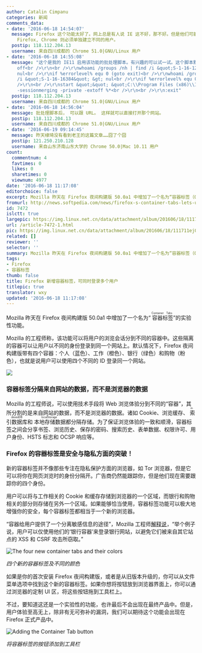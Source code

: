 ```yaml
---
author: Catalin Cimpanu
categories: 新闻
comments_data:
- date: '2016-06-18 14:54:07'
  message: Firefox 这个功能太好了。网上总是有人说 IE 这不好，那不好。但是他们可能不知道的是，自 IE8 开始支持会话隔离技术，就是说同一个用户可以用该功能同时登录在相同的站点用不同的用户登录。而
    Firefox, Chrome 则必须单独建立不同的用户。
  postip: 118.112.204.13
  username: 来自四川成都的 Chrome 51.0|GNU/Linux 用户
- date: '2016-06-18 14:55:08'
  message: "这个是我的 IE11 启用该功能的批处理脚本。有兴趣的可以试一试。这个脚本默认启用隐私模式，不需要的自己改。<br />\r\n<br />\r\n@echo
    off<br />\r\n<br />\r\nwhoami /groups /nh | find /i &quot;S-1-16-12288&quot; &gt;
    nul<br />\r\nif %errorlevel% equ 0 (goto exit)<br />\r\nwhoami /groups /nh | find
    /i &quot;S-1-16-16384&quot; &gt; nul<br />\r\nif %errorlevel% equ 0 (goto exit)<br
    />\r\n<br />\r\nstart &quot;&quot; &quot;C:\\Program Files (x86)\\Internet Explorer\\iexplore.exe&quot;&nbsp;&nbsp;-noframemerging
    -sessionmerging -private -extoff %*<br />\r\n<br />\r\n:exit"
  postip: 118.112.204.13
  username: 来自四川成都的 Chrome 51.0|GNU/Linux 用户
- date: '2016-06-18 14:56:04'
  message: 批处理脚本后， 可以跟 URL。 这样就可以直接打开那个网站。
  postip: 118.112.204.13
  username: 来自四川成都的 Chrome 51.0|GNU/Linux 用户
- date: '2016-06-19 09:14:45'
  message: 昨天棣琦没有看到老王的这篇文章……囧了个囧
  postip: 121.250.210.128
  username: 来自山东济南山东大学的 Chrome 50.0|Mac 10.11 用户
count:
  commentnum: 4
  favtimes: 0
  likes: 0
  sharetimes: 0
  viewnum: 4977
date: '2016-06-18 11:17:08'
editorchoice: false
excerpt: Mozilla 昨天在 Firefox 夜间构建版 50.0a1 中增加了一个名为“容器标签（Container Tabs）”的实验性功能。
fromurl: http://news.softpedia.com/news/firefox-s-container-tabs-lets-users-login-with-different-ids-on-the-same-site-505386.shtml
id: 7472
islctt: true
largepic: https://img.linux.net.cn/data/attachment/album/201606/18/111711ej0uc6kzaorxcdoo.png
url: /article-7472-1.html
pic: https://img.linux.net.cn/data/attachment/album/201606/18/111711ej0uc6kzaorxcdoo.png.thumb.jpg
related: []
reviewer: ''
selector: ''
summary: Mozilla 昨天在 Firefox 夜间构建版 50.0a1 中增加了一个名为“容器标签（Container Tabs）”的实验性功能。
tags:
- Firefox
- 容器标签
thumb: false
title: Firefox 新增容器标签，可同时登录多个用户
titlepic: true
translator: wxy
updated: '2016-06-18 11:17:08'
---
```


Mozilla 昨天在 Firefox 夜间构建版 50.0a1 中增加了一个名为“<ruby> 容器标签 <rp>  （ </rp> <rt>  Container Tabs </rt> <rp>  ） </rp></ruby>”的实验性功能。


Mozilla 的工程师称，该功能可以将用户的浏览会话分到不同的容器中。这些隔离的容器可以让用户以不同的身份登录到同一个网站上。默认情况下，Firefox 夜间构建版带有四个容器：个人（蓝色）、工作（橙色）、银行（绿色）和购物（粉色），也就是说用户可以使用四个不同的 ID 登录同一个网站。


![](https://img.linux.net.cn/data/attachment/album/201606/18/111711ej0uc6kzaorxcdoo.png)


### 容器标签分隔来自网站的数据，而不是浏览器的数据


Mozilla 的工程师说，可以使用技术手段将 Web 浏览体验分到不同的“容器”，其所分割的是来自网站的数据，而不是浏览器的数据。诸如 Cookie、浏览缓存、<ruby> 索引数据库 <rp>  （ </rp> <rt>  indexedDB </rt> <rp>  ） </rp></ruby>和<ruby> 本地存储数据 <rp>  （ </rp> <rt>  localStorage </rt> <rp>  ） </rp></ruby>都分隔存储。为了保证浏览体验的一致和顺滑，容器标签之间会分享书签、浏览历史、保存的密码、搜索历史、表单数据、权限许可、用户身份、HSTS 标志和 OCSP 响应等。


### Firefox 的容器标签是安全与隐私方面的突破！


新的容器标签并不像那些专注在隐私保护方面的浏览器，如 Tor 浏览器，但是它可以将你在网页浏览时的身份分隔开。广告商仍然能跟踪你，但是他们现在需要跟踪你的四个身份。


用户可以将与工作相关的 Cookie 和缓存存储到浏览器的一个区域，而银行和购物相关的部分则存储在另外一个区域。如果能够恰当使用，容器标签功能可以极大地增强你的安全，每个容器标签都相当于一个新的浏览器。


“容器给用户提供了一个分离敏感信息的途径”，Mozilla 工程师[解释说](https://blog.mozilla.org/tanvi/2016/06/16/contextual-identities-on-the-web/)，“举个例子说，用户可以仅使用他们的‘银行容器’来登录银行网站，以避免它们被来自其它站点的 XSS 和 CSRF 攻击所窃取。”


![The four new container tabs and their colors](https://img.linux.net.cn/data/attachment/album/201606/18/111711aw4u278w74z4b8gt.jpg "The four new container tabs and their colors")


*四个新的容器标签及不同的颜色*


如果是你的首次安装 Firefox 夜间构建版，或者是从旧版本升级的，你可以从文件菜单选项中找到这个新的容器标签。如果你想将按钮放到浏览器界面上，你可以通过浏览器的定制 UI 区，将这些按钮拖到工具栏上。


不过，要知道这还是一个实验性的功能，也许最后不会出现在最终产品中。但是，用户体验至高无上，除非有无可弥补的漏洞，我们可以期待这个功能会出现在 Firefox 正式产品中。


![Adding the Container Tab button](https://img.linux.net.cn/data/attachment/album/201606/18/111712rehe4km4k5mkekhc.jpg "Adding the Container Tab button")


*将容器标签的按钮添加到工具栏*